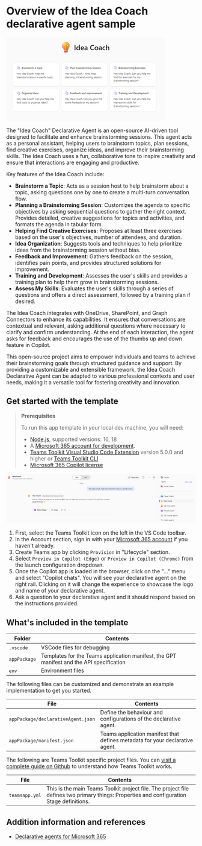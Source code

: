 # Overview of the Idea Coach declarative agent sample
![IdeaCoach Start Screen](assets/IdeaCoach1.png)

The "Idea Coach" Declarative Agent is an open-source AI-driven tool designed to facilitate and enhance brainstorming sessions. This agent acts as a personal assistant, helping users to brainstorm topics, plan sessions, find creative exercises, organize ideas, and improve their brainstorming skills. The Idea Coach uses a fun, collaborative tone to inspire creativity and ensure that interactions are engaging and productive.

Key features of the Idea Coach include:
- **Brainstorm a Topic**: Acts as a session host to help brainstorm about a topic, asking questions one by one to create a multi-turn conversation flow.
- **Planning a Brainstorming Session**: Customizes the agenda to specific objectives by asking sequential questions to gather the right context. Provides detailed, creative suggestions for topics and activities, and formats the agenda in tabular form.
- **Helping Find Creative Exercises**: Proposes at least three exercises based on the user's objectives, number of attendees, and duration.
- **Idea Organization**: Suggests tools and techniques to help prioritize ideas from the brainstorming session without bias.
- **Feedback and Improvement**: Gathers feedback on the session, identifies pain points, and provides structured solutions for improvement.
- **Training and Development**: Assesses the user's skills and provides a training plan to help them grow in brainstorming sessions.
- **Assess My Skills**: Evaluates the user's skills through a series of questions and offers a direct assessment, followed by a training plan if desired.

The Idea Coach integrates with OneDrive, SharePoint, and Graph Connectors to enhance its capabilities. It ensures that conversations are contextual and relevant, asking additional questions where necessary to clarify and confirm understanding. At the end of each interaction, the agent asks for feedback and encourages the use of the thumbs up and down feature in Copilot.

This open-source project aims to empower individuals and teams to achieve their brainstorming goals through structured guidance and support. By providing a customizable and extensible framework, the Idea Coach Declarative Agent can be adapted to various professional contexts and user needs, making it a versatile tool for fostering creativity and innovation.

## Get started with the template

> **Prerequisites**
>
> To run this app template in your local dev machine, you will need:
>
> - [Node.js](https://nodejs.org/), supported versions: 16, 18
> - A [Microsoft 365 account for development](https://docs.microsoft.com/microsoftteams/platform/toolkit/accounts).
> - [Teams Toolkit Visual Studio Code Extension](https://aka.ms/teams-toolkit) version 5.0.0 and higher or [Teams Toolkit CLI](https://aka.ms/teamsfx-toolkit-cli)
> - [Microsoft 365 Copilot license](https://learn.microsoft.com/microsoft-365-copilot/extensibility/prerequisites#prerequisites)

![IdeaCoach in Action](assets/IdeaCoach2.png)


1. First, select the Teams Toolkit icon on the left in the VS Code toolbar.
2. In the Account section, sign in with your [Microsoft 365 account](https://docs.microsoft.com/microsoftteams/platform/toolkit/accounts) if you haven't already.
3. Create Teams app by clicking `Provision` in "Lifecycle" section.
4. Select `Preview in Copilot (Edge)` or `Preview in Copilot (Chrome)` from the launch configuration dropdown.
5. Once the Copilot app is loaded in the browser, click on the "…" menu and select "Copilot chats". You will see your declarative agent on the right rail. Clicking on it will change the experience to showcase the logo and name of your declarative agent.
6. Ask a question to your declarative agent and it should respond based on the instructions provided.

## What's included in the template

| Folder       | Contents                                                                                 |
| ------------ | ---------------------------------------------------------------------------------------- |
| `.vscode`    | VSCode files for debugging                                                               |
| `appPackage` | Templates for the Teams application manifest, the GPT manifest and the API specification |
| `env`        | Environment files                                                                        |

The following files can be customized and demonstrate an example implementation to get you started.

| File                                 | Contents                                                                       |
| ------------------------------------ | ------------------------------------------------------------------------------ |
| `appPackage/declarativeAgent.json` | Define the behaviour and configurations of the declarative agent.            |
| `appPackage/manifest.json`           | Teams application manifest that defines metadata for your declarative agent. |

The following are Teams Toolkit specific project files. You can [visit a complete guide on Github](https://github.com/OfficeDev/TeamsFx/wiki/Teams-Toolkit-Visual-Studio-Code-v5-Guide#overview) to understand how Teams Toolkit works.

| File           | Contents                                                                                                                                  |
| -------------- | ----------------------------------------------------------------------------------------------------------------------------------------- |
| `teamsapp.yml` | This is the main Teams Toolkit project file. The project file defines two primary things: Properties and configuration Stage definitions. |

## Addition information and references

- [Declarative agents for Microsoft 365](https://aka.ms/teams-toolkit-declarative-agent)
